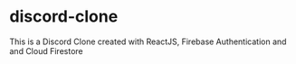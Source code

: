 # discord-clone
This is a Discord Clone created with ReactJS, Firebase Authentication and and Cloud Firestore
